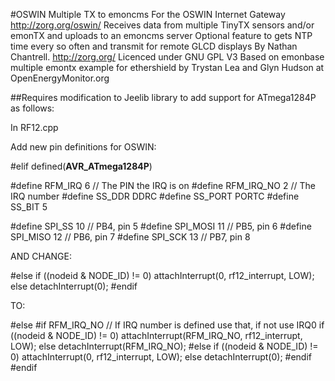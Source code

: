 #OSWIN Multiple TX to emoncms
For the OSWIN Internet Gateway http://zorg.org/oswin/
Receives data from multiple TinyTX sensors and/or emonTX and uploads to an emoncms server
Optional feature to gets NTP time every so often and transmit for remote GLCD displays
By Nathan Chantrell. http://zorg.org/
Licenced under GNU GPL V3
Based on emonbase multiple emontx example for ethershield by Trystan Lea and Glyn Hudson at OpenEnergyMonitor.org

##Requires modification to Jeelib library to add support for ATmega1284P as follows:

In RF12.cpp

Add new pin definitions for OSWIN:

#elif defined(__AVR_ATmega1284P__)

  #define RFM_IRQ     6     // The PIN the IRQ is on
  #define RFM_IRQ_NO  2     // The IRQ number
  #define SS_DDR      DDRC
  #define SS_PORT     PORTC
  #define SS_BIT      5

  #define SPI_SS      10    // PB4, pin 5
  #define SPI_MOSI    11    // PB5, pin 6
  #define SPI_MISO    12    // PB6, pin 7
  #define SPI_SCK     13    // PB7, pin 8


AND CHANGE:

  #else
      if ((nodeid & NODE_ID) != 0)
          attachInterrupt(0, rf12_interrupt, LOW);
      else
          detachInterrupt(0);
  #endif

TO:

  #else
      #if RFM_IRQ_NO  // If IRQ number is defined use that, if not use IRQ0
      if ((nodeid & NODE_ID) != 0)
          attachInterrupt(RFM_IRQ_NO, rf12_interrupt, LOW);
      else
          detachInterrupt(RFM_IRQ_NO);
      #else
      if ((nodeid & NODE_ID) != 0)
          attachInterrupt(0, rf12_interrupt, LOW);
      else
          detachInterrupt(0);
      #endif
  #endif
